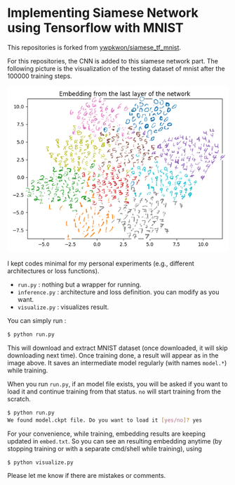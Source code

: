 # Implementing Siamese Network using Tensorflow with MNIST

This repositories is forked from [ywpkwon/siamese_tf_mnist](https://github.com/ywpkwon/siamese_tf_mnist).

For this repositories, the CNN is added to this siamese network part. The following picture is the visualization of the testing dataset of mnist after the 100000 training steps.
<p align="center"> <img src="./result.png" width="600"> </p>

I kept codes minimal for my personal experiments (e.g., different architectures or loss functions).

* `run.py` : nothing but a wrapper for running.
* `inference.py` :  architecture and loss definition. you can modify as you want.
* `visualize.py` : visualizes result.

You can simply run  :

```bash
$ python run.py
```

This will download and extract MNIST dataset (once downloaded, it will skip downloading next time). Once training done, a result will appear as in the image above. It saves an intermediate model regularly (with names `model.*`) while training.

When you run `run.py`, if an model file exists, you will be asked if you want to load it and continue training from that status. `no` will start training from the scratch. 

```bash
$ python run.py
We found model.ckpt file. Do you want to load it [yes/no]? yes
```

For your convenience, while training, embedding results are keeping updated in `embed.txt`. So you can see an resulting embedding anytime (by stopping training or with a separate cmd/shell while training), using

```bash
$ python visualize.py
```


Please let me know if there are mistakes or comments.